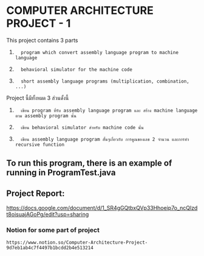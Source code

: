 # COMPUTER ARCHITECTURE PROJECT - 1

 
 This project contains 3 parts 

1.       program which convert assembly language program to machine language 

2.       behavioral simulator for the machine code 

3.       short assembly language programs (multiplication, combination, ...)

 Project นี้มีทั้งหมด 3 ส่วนดั้งนี้

1.       เขียน program ที่รับ assembly language program และ สร้าง machine language ตาม assembly program นั้น

2.       เขียน behavioral simulator สำหรับ machine code นั้น

3.       เขียน assembly language program สั้นๆเกี่ยวกับ การคูณของเลข 2 จำนวน และการทำ recursive function



## To run this program, there is an example of running in ProgramTest.java
 
 
## Project Report: 
https://docs.google.com/document/d/1_SR4gGQtbxQVp33Hhoeip7o_ncQlzdt8oisuajAGoPg/edit?usp=sharing



### Notion for some part of project
    https://www.notion.so/Computer-Architecture-Project-9d7eb1ab4c7f4497b1bcdd2b4e513214

